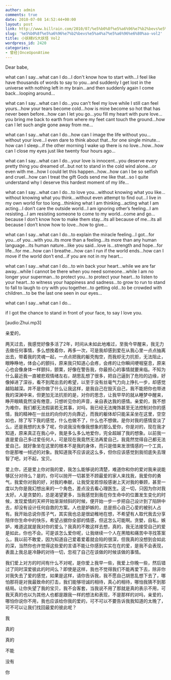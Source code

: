 ```yaml
---
author: admin
comments: true
date: 2010-07-08 14:52:44+00:00
layout: post
link: http://www.billrain.com/2010/07/%e5%b0%8f%e5%a6%96%e7%b2%bevs%e5%a4%a7%e5%a6%96%e6%80%aa-vol2/
slug: '%e5%b0%8f%e5%a6%96%e7%b2%bevs%e5%a4%a7%e5%a6%96%e6%80%aa-vol2'
title: 小妖精VS大妖怪 Vol2
wordpress_id: 2420
categories:
- 曾经|OnceUponAtime
---
```


Dear babe,

 

what can I say…what can I do…I don't know how to start with…I feel like have thousands of words to say to you…and suddenly I get lost in the universe with nothing left in my brain…and then suddenly again I come back…looping around…

 

what can I say…what can I do…you can't feel my love while I still can feel yours…how your tears become cold…how is mine become so hot that has never been before…how can I let you go…you fill my heart with pure love…you bring me back to earth from where my feet cant touch the ground…how can I let such angle gone away from me…

 

what can I say…what can I do…how can I image the life without you…without your love…I even dare to think about that…for one single minute…how can I sleep…if the other morning I wake up there is no love…how…how can I close my eyes just like twenty four hours ago…

 

what can I say…what can I do…your love is innocent…you deserve every pretty thing you dreamed of…but not to stand in the cold wind alone…or even with me…how I could let this happen…how…how can I be so selfish and cruel…how can I treat the gift Gods send me like that…so I quite understand why I deserve this hardest moment of my life…

 

what can I say…what can I do…to love you…without knowing what you like…without knowing what you think…without even attempt to find out…I live in my own world for too long…thinking what I am thinking…acting what I am acting…I don’t care the outside world…I am ignoring other’s feeling…I am resisting…I am resisting someone to come to my world…come and go…because I don’t know how to make them stay…its all because of me…its all because I don’t know how to love…how to give…

 

what can I say…what can I do…to explain the miracle feeling...I got…for you…of you…with you..its more than a feeling…its more than any human language…its human nature…like you said…love is…strength and hope…for life…for me…how can I breathe…how can I run if the world ends…how can I move if the world don’t end…if you are not in my heart…

 

what can I say…what can I do…to win back your heart…while we are far away…while I cannot be there when you need someone…while I am no longer your superman…to protect you…to protect your heart…to listen to your heart…to witness your happiness and sadness…to grow to run to stand to fall to laugh to cry with you together…to getting old…to be crowded with children…to be the last one seen in our eyes…

 

what can I say…what can I do…

 

if I got the chance to stand in front of your face, to say I love you.

 

[audio:Zhui.mp3]

 

亲爱的，

 

两天过去，我感觉好像多活了2年，时间从未如此地难过，至我今早醒来，我无力去做任何事情，多么想挽着你，再多一次，可是我却感到爱在从我心里一点点抽离出去，带着我的灵魂一起，一点点把我的躯壳掏空，而我却无力抗拒，无法阻止，眼睁睁地，体会心的颤抖，原来我只知道心会疼，会疼的让你瞬间哽咽窒息，原来心也会像身体一样颤抖，颤栗，好像在警告我，你最担心的事情就要来临。不知为什么最近我一直被悲观情绪左右，胡思乱想了很多，把自己逼到了危险的边缘，好像掉进了深谷，看不到爬出去的希望，以至于没有丝毫气力向上挣扎一步，却感觉越陷越深。并不是你做了什么让我这样，是我自己在毁灭自己，我不能把你也带进我的深渊中来，但更加无法抗拒的是，对你的思念，让我早早的就从睡梦中醒来，睁开眼睛竟然没有倦意，只想听见你的声音，亲自表达我的感情。亲爱的，我不想为难你，我们都无法假装若无其事，对吗，我已经无法掩饰甚至无法控制对你的感情，我的精神在一丝丝的向你的方向靠近，而我的躯体却只能呆呆坐在这里，空空如也，除了写下我的感觉，什么也做不了，什么也不想做。是你对我的感情变淡了么，还是我想的太多了呢，你说我没有像我想象的那么爱你，你是对的，现在我才知道，原来真正在我心中，我是多么多么地爱你，完全超越了我的想象。以前我一直是爱自己多过爱任何人，可是现在我竟然无法再爱自己，我竟然觉得自己都无法爱自己，就好象坐在这里的根本不是我的身体，而只是借来发泄情感的一个工具，你是那唯一倾述的对象。我知道我不应该说这么多，但你应该感觉到我彻底失去理智了吧，对不起，宝贝。

 

爱上你，还是爱上你对我的爱，我怎么能够说的清楚，难道你和你的爱对我来说能够区分对待么？是的，你可以抛开一切甚至不顾最爱的家人来找我，我爱你的勇气，我爱你对我的好，对我的奉献，让我受宠若惊般感谢上天对我的眷顾，甚至一度以为你是我幻想出来的一个角色，差点没去看心理医生。这一切，只因为你对我太好。人是贪婪的，总是渴望更多，当我感觉到我在你生命中的位置发生变化的时候，发现爱情的天枰开始渐渐倾斜的时候，便开始一步一步把自己设计到了陷阱中去，却没有设计任何自救的方案。人也是妒嫉的，总是担心自己心爱的被别人占有。我开始总说你孩子气，其实我也总是很幼稚地在想，不希望有人取代我去分享陪伴你生命中的快乐，希望占据你全部的情感，但这怎么可能啊。贪婪，自私，嫉妒，难道这就是我对你的爱么？我真的不敢这样去想，真的，我无法接受自己的爱是如此，你也不会。可是该怎么爱你呢，让我继续一个人在黑暗和痛苦中寻找答案么，我以前不敢爱，因为知道自己爱着爱着就会陷的很深，但我真的没想到会如此的深，当然你也许觉得这些爱的言语不能让你感到实实在在的爱，是我不会表现，表面上我总是冷静的对待一切，忽视了自己在该做的时候该做的事情。

 

我们爱上对方的时间有什么不对呢，是你爱上我早一些，我爱上你晚一些，然后错过了同时深爱彼此的时间么？即使是这样，我也不觉得我们不能再爱下去，除非你对我失去了爱的感觉，如果是这样，请你告诉我，我不愿自己胡思乱想下去了，哪怕那将是对我最致命的打击，我们能够坦诚的相待，真心的相待，哪怕我猜不到那结局。让你失望了我的宝贝，我不会客套，当我说不用了那就是真的表示不用，可我天真的也以为其他人也都是跟我一样的想法和表现，不是那样的对吗，亲爱的，哪怕你说你不用，我也应该给你我的爱的，可不可以不要告诉我我知道的太晚了，可不可以让我们找回最爱的彼此呢？

 

我 

 

真的 

 

真的 

 

不能 

 

没有 

 

你
